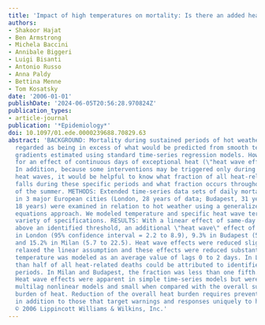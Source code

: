 ```yaml
---
title: 'Impact of high temperatures on mortality: Is there an added heat wave effect?'
authors:
- Shakoor Hajat
- Ben Armstrong
- Michela Baccini
- Annibale Biggeri
- Luigi Bisanti
- Antonio Russo
- Anna Paldy
- Bettina Menne
- Tom Kosatsky
date: '2006-01-01'
publishDate: '2024-06-05T20:56:28.970824Z'
publication_types:
- article-journal
publication: '*Epidemiology*'
doi: 10.1097/01.ede.0000239688.70829.63
abstract: 'BACKGROUND: Mortality during sustained periods of hot weather is generally
  regarded as being in excess of what would be predicted from smooth temperature-mortality
  gradients estimated using standard time-series regression models. However, the evidence
  for an effect of continuous days of exceptional heat (\"heat wave effect\") is indirect.
  In addition, because some interventions may be triggered only during forecasted
  heat waves, it would be helpful to know what fraction of all heat-related deaths
  falls during these specific periods and what fraction occurs throughout the remainder
  of the summer. METHODS: Extended time-series data sets of daily mortality counts
  in 3 major European cities (London, 28 years of data; Budapest, 31 years; Milan,
  18 years) were examined in relation to hot weather using a generalized estimating
  equations approach. We modeled temperature and specific heat wave terms using a
  variety of specifications. RESULTS: With a linear effect of same-day temperature
  above an identified threshold, an additional \"heat wave\" effect of 5.5% was observed
  in London (95% confidence interval = 2.2 to 8.9), 9.3% in Budapest (5.8 to 13.0),
  and 15.2% in Milan (5.7 to 22.5). Heat wave effects were reduced slightly when we
  relaxed the linear assumption and these effects were reduced substantially when
  temperature was modeled as an average value of lags 0 to 2 days. In London, fewer
  than half of all heat-related deaths could be attributed to identified heat wave
  periods. In Milan and Budapest, the fraction was less than one fifth. CONCLUSIONS:
  Heat wave effects were apparent in simple time-series models but were reduced in
  multilag nonlinear models and small when compared with the overall summertime mortality
  burden of heat. Reduction of the overall heat burden requires preventive measures
  in addition to those that target warnings and responses uniquely to heat waves.
  © 2006 Lippincott Williams & Wilkins, Inc.'
---
```

